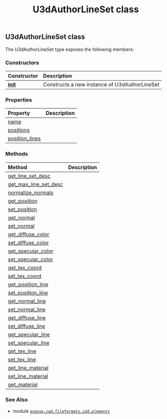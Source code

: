 ﻿---
title: U3dAuthorLineSet class
second_title: Aspose.CAD for Python via .NET API References
description: 
type: docs
weight: 40
url: /python-net/aspose.cad.fileformats.u3d.elements/u3dauthorlineset/
is_root: false
---

## U3dAuthorLineSet class



The U3dAuthorLineSet type exposes the following members:

### Constructors
| Constructor | Description |
| :- | :- |
| [__init__](/cad/python-net/aspose.cad.fileformats.u3d.elements/u3dauthorlineset/__init__/#aspose.cad.fileformats.u3d.elements.U3dAuthorLineSetDescription) | Constructs a new instance of U3dAuthorLineSet |


### Properties
| Property | Description |
| :- | :- |
| [name](/cad/python-net/aspose.cad.fileformats.u3d.elements/u3dauthorlineset/name) |  |
| [positions](/cad/python-net/aspose.cad.fileformats.u3d.elements/u3dauthorlineset/positions) |  |
| [position_lines](/cad/python-net/aspose.cad.fileformats.u3d.elements/u3dauthorlineset/position_lines) |  |


### Methods
| Method | Description |
| :- | :- |
| [get_line_set_desc](/cad/python-net/aspose.cad.fileformats.u3d.elements/u3dauthorlineset/get_line_set_desc/#) |  |
| [get_max_line_set_desc](/cad/python-net/aspose.cad.fileformats.u3d.elements/u3dauthorlineset/get_max_line_set_desc/#) |  |
| [normalize_normals](/cad/python-net/aspose.cad.fileformats.u3d.elements/u3dauthorlineset/normalize_normals/#) |  |
| [get_position](/cad/python-net/aspose.cad.fileformats.u3d.elements/u3dauthorlineset/get_position/#int-any) |  |
| [set_position](/cad/python-net/aspose.cad.fileformats.u3d.elements/u3dauthorlineset/set_position/#int-aspose.cad.Vector3F) |  |
| [get_normal](/cad/python-net/aspose.cad.fileformats.u3d.elements/u3dauthorlineset/get_normal/#int-any) |  |
| [set_normal](/cad/python-net/aspose.cad.fileformats.u3d.elements/u3dauthorlineset/set_normal/#int-aspose.cad.Vector3F) |  |
| [get_diffuse_color](/cad/python-net/aspose.cad.fileformats.u3d.elements/u3dauthorlineset/get_diffuse_color/#int-any) |  |
| [set_diffuse_color](/cad/python-net/aspose.cad.fileformats.u3d.elements/u3dauthorlineset/set_diffuse_color/#int-aspose.cad.Vector4F) |  |
| [get_specular_color](/cad/python-net/aspose.cad.fileformats.u3d.elements/u3dauthorlineset/get_specular_color/#int-any) |  |
| [set_specular_color](/cad/python-net/aspose.cad.fileformats.u3d.elements/u3dauthorlineset/set_specular_color/#int-aspose.cad.Vector4F) |  |
| [get_tex_coord](/cad/python-net/aspose.cad.fileformats.u3d.elements/u3dauthorlineset/get_tex_coord/#int-any) |  |
| [set_tex_coord](/cad/python-net/aspose.cad.fileformats.u3d.elements/u3dauthorlineset/set_tex_coord/#int-aspose.cad.Vector4F) |  |
| [get_position_line](/cad/python-net/aspose.cad.fileformats.u3d.elements/u3dauthorlineset/get_position_line/#int-any) |  |
| [set_position_line](/cad/python-net/aspose.cad.fileformats.u3d.elements/u3dauthorlineset/set_position_line/#int-aspose.cad.fileformats.u3d.elements.U3dLine) |  |
| [get_normal_line](/cad/python-net/aspose.cad.fileformats.u3d.elements/u3dauthorlineset/get_normal_line/#int-any) |  |
| [set_normal_line](/cad/python-net/aspose.cad.fileformats.u3d.elements/u3dauthorlineset/set_normal_line/#int-aspose.cad.fileformats.u3d.elements.U3dLine) |  |
| [get_diffuse_line](/cad/python-net/aspose.cad.fileformats.u3d.elements/u3dauthorlineset/get_diffuse_line/#int-any) |  |
| [set_diffuse_line](/cad/python-net/aspose.cad.fileformats.u3d.elements/u3dauthorlineset/set_diffuse_line/#int-aspose.cad.fileformats.u3d.elements.U3dLine) |  |
| [get_specular_line](/cad/python-net/aspose.cad.fileformats.u3d.elements/u3dauthorlineset/get_specular_line/#int-any) |  |
| [set_specular_line](/cad/python-net/aspose.cad.fileformats.u3d.elements/u3dauthorlineset/set_specular_line/#int-aspose.cad.fileformats.u3d.elements.U3dLine) |  |
| [get_tex_line](/cad/python-net/aspose.cad.fileformats.u3d.elements/u3dauthorlineset/get_tex_line/#int-int-any) |  |
| [set_tex_line](/cad/python-net/aspose.cad.fileformats.u3d.elements/u3dauthorlineset/set_tex_line/#int-int-aspose.cad.fileformats.u3d.elements.U3dLine) |  |
| [get_line_material](/cad/python-net/aspose.cad.fileformats.u3d.elements/u3dauthorlineset/get_line_material/#int-any) |  |
| [set_line_material](/cad/python-net/aspose.cad.fileformats.u3d.elements/u3dauthorlineset/set_line_material/#int-int) |  |
| [get_material](/cad/python-net/aspose.cad.fileformats.u3d.elements/u3dauthorlineset/get_material/#int-any) |  |



### See Also
* module [`aspose.cad.fileformats.u3d.elements`](..)
